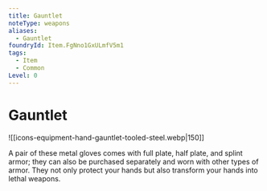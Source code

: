 ```yaml
---
title: Gauntlet
noteType: weapons
aliases:
  - Gauntlet
foundryId: Item.FgNno1GxULmfV5m1
tags:
  - Item
  - Common
Level: 0
---
```


# Gauntlet
![[icons-equipment-hand-gauntlet-tooled-steel.webp|150]]

A pair of these metal gloves comes with full plate, half plate, and splint armor; they can also be purchased separately and worn with other types of armor. They not only protect your hands but also transform your hands into lethal weapons.
